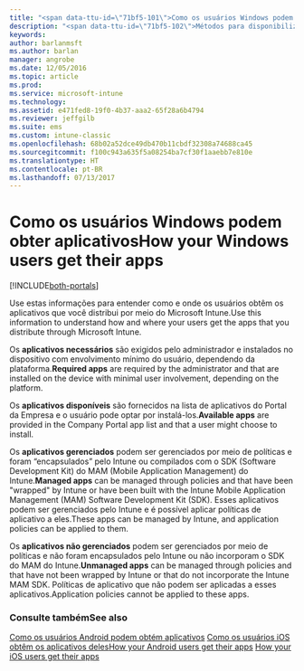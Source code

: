 ```yaml
---
title: "<span data-ttu-id=\"71bf5-101\">Como os usuários Windows podem obter aplicativos</span><span class=\"sxs-lookup\"><span data-stu-id=\"71bf5-101\">How your Windows users get their apps</span></span>"
description: "<span data-ttu-id=\"71bf5-102\">Métodos para disponibilizar aplicativos do Windows para usuários</span><span class=\"sxs-lookup\"><span data-stu-id=\"71bf5-102\">Methods for making Windows apps available to users</span></span>"
keywords: 
author: barlanmsft
ms.author: barlan
manager: angrobe
ms.date: 12/05/2016
ms.topic: article
ms.prod: 
ms.service: microsoft-intune
ms.technology: 
ms.assetid: e471fed8-19f0-4b37-aaa2-65f28a6b4794
ms.reviewer: jeffgilb
ms.suite: ems
ms.custom: intune-classic
ms.openlocfilehash: 68b02a52dce49db470b11cbdf32308a74688ca45
ms.sourcegitcommit: f100c943a635f5a08254ba7cf30f1aaebb7e810e
ms.translationtype: HT
ms.contentlocale: pt-BR
ms.lasthandoff: 07/13/2017
---
```

# <a name="how-your-windows-users-get-their-apps"></a><span data-ttu-id="71bf5-103">Como os usuários Windows podem obter aplicativos</span><span class="sxs-lookup"><span data-stu-id="71bf5-103">How your Windows users get their apps</span></span>

[!INCLUDE[both-portals](./includes/note-for-both-portals.md)]

<span data-ttu-id="71bf5-104">Use estas informações para entender como e onde os usuários obtêm os aplicativos que você distribui por meio do Microsoft Intune.</span><span class="sxs-lookup"><span data-stu-id="71bf5-104">Use this information to understand how and where your users get the apps that you distribute through Microsoft Intune.</span></span>

<span data-ttu-id="71bf5-105">Os **aplicativos necessários** são exigidos pelo administrador e instalados no dispositivo com envolvimento mínimo do usuário, dependendo da plataforma.</span><span class="sxs-lookup"><span data-stu-id="71bf5-105">**Required apps** are required by the administrator and that are installed on the device with minimal user involvement, depending on the platform.</span></span>

<span data-ttu-id="71bf5-106">Os **aplicativos disponíveis** são fornecidos na lista de aplicativos do Portal da Empresa e o usuário pode optar por instalá-los.</span><span class="sxs-lookup"><span data-stu-id="71bf5-106">**Available apps** are provided in the Company Portal app list and that a user might choose to install.</span></span>

<span data-ttu-id="71bf5-107">Os **aplicativos gerenciados** podem ser gerenciados por meio de políticas e foram “encapsulados” pelo Intune ou compilados com o SDK (Software Development Kit) do MAM (Mobile Application Management) do Intune.</span><span class="sxs-lookup"><span data-stu-id="71bf5-107">**Managed apps** can be managed through policies and that have been "wrapped" by Intune or have been built with the Intune Mobile Application Management (MAM) Software Development Kit (SDK).</span></span> <span data-ttu-id="71bf5-108">Esses aplicativos podem ser gerenciados pelo Intune e é possível aplicar políticas de aplicativo a eles.</span><span class="sxs-lookup"><span data-stu-id="71bf5-108">These apps can be managed by Intune, and application policies can be applied to them.</span></span>

<span data-ttu-id="71bf5-109">Os **aplicativos não gerenciados** podem ser gerenciados por meio de políticas e não foram encapsulados pelo Intune ou não incorporam o SDK do MAM do Intune.</span><span class="sxs-lookup"><span data-stu-id="71bf5-109">**Unmanaged apps** can be managed through policies and that have not been wrapped by Intune or that do not incorporate the Intune MAM SDK.</span></span> <span data-ttu-id="71bf5-110">Políticas de aplicativo que não podem ser aplicadas a esses aplicativos.</span><span class="sxs-lookup"><span data-stu-id="71bf5-110">Application policies cannot be applied to these apps.</span></span>

### <a name="see-also"></a><span data-ttu-id="71bf5-111">Consulte também</span><span class="sxs-lookup"><span data-stu-id="71bf5-111">See also</span></span>
<span data-ttu-id="71bf5-112">[Como os usuários Android podem obtém aplicativos](end-user-apps-android.md)
[Como os usuários iOS obtêm os aplicativos deles](end-user-apps-android.md)</span><span class="sxs-lookup"><span data-stu-id="71bf5-112">[How your Android users get their apps](end-user-apps-android.md)
[How your iOS users get their apps](end-user-apps-android.md)</span></span>
